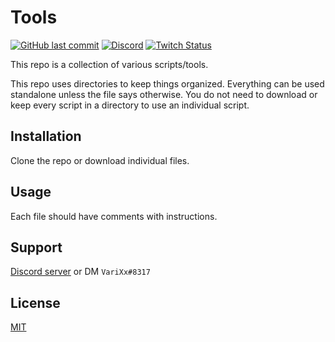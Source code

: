 # Tools

[![GitHub last commit](https://img.shields.io/github/last-commit/varixx/PROJECTNAME)](https://github.com/VariXx/PROJECTNAME/commits/master) [![Discord](https://img.shields.io/discord/90687557523771392?color=000000&label=%20&logo=discord)](https://discord.gg/QNppY7T) [![Twitch Status](https://img.shields.io/twitch/status/varixx?label=%20&logo=twitch)](https://twitch.tv/VariXx) 

<!-- <img src="https://acceptdefaults.com/varibot-twitch-js/varibot.png" align="right" /> -->

This repo is a collection of various scripts/tools.

This repo uses directories to keep things organized. Everything can be used standalone unless the file says otherwise. You do not need to download or keep every script in a directory to use an individual script. 

## Installation

Clone the repo or download individual files. 

## Usage

Each file should have comments with instructions.

## Support

[Discord server](https://discord.gg/QNppY7T) or DM `VariXx#8317`

## License

[MIT](https://choosealicense.com/licenses/mit/)

